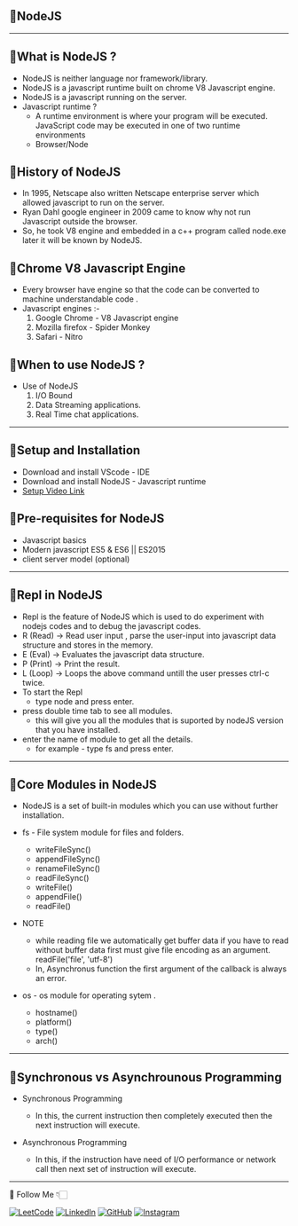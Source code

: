 ## 🚀NodeJS

<hr style="border-color:#FF4500;">

## 🚀What is NodeJS ?

- NodeJS is neither language nor framework/library.
- NodeJS is a javascript runtime built on chrome V8 Javascript engine.
- NodeJS is a javascript running on the server.
- Javascript runtime ?
  - A runtime environment is where your program will be executed. JavaScript code may be executed in one of two runtime environments
  - Browser/Node

## 🚀History of NodeJS

- In 1995, Netscape also written Netscape enterprise server which allowed javascript to run on the server.
- Ryan Dahl google engineer in 2009 came to know why not run Javascript outside the browser.
- So, he took V8 engine and embedded in a c++ program called node.exe later it will be known by NodeJS.

## 🚀Chrome V8 Javascript Engine

- Every browser have engine so that the code can be converted to machine understandable code .
- Javascript engines :-
  1. Google Chrome - V8 Javascript engine
  2. Mozilla firefox - Spider Monkey
  3. Safari - Nitro

## 🚀When to use NodeJS ?

- Use of NodeJS
  1. I/O Bound
  2. Data Streaming applications.
  3. Real Time chat applications.

<hr style="border-color:#FF4500;">

## 🚀Setup and Installation

- Download and install VScode - IDE
- Download and install NodeJS - Javascript runtime
- [Setup Video Link](https://youtu.be/mIW_8dMQaUk)

## 🚀Pre-requisites for NodeJS

- Javascript basics
- Modern javascript ES5 & ES6 || ES2015
- client server model (optional)

<hr style="border-color:#FF4500;">

## 🚀Repl in NodeJS

- Repl is the feature of NodeJS which is used to do experiment with nodejs codes and to debug the javascript codes.
- R (Read) -> Read user input , parse the user-input into javascript data structure and stores in the memory.
- E (Eval) -> Evaluates the javascript data structure.
- P (Print) -> Print the result.
- L (Loop) -> Loops the above command untill the user presses ctrl-c twice.
- To start the Repl 
  - type node and press enter.
- press double time tab to see all modules.
  - this will give you all the modules that is suported by nodeJS version that you have installed.
- enter the name of module to get all the details.
  - for example - type fs and press enter.

<hr style="border-color:#FF4500;">

## 🚀Core Modules in NodeJS

- NodeJS is a set of built-in modules which you can use without further installation.
- fs - File system module for files and folders.
  - writeFileSync()
  - appendFileSync()
  - renameFileSync()
  - readFileSync()
  - writeFile()
  - appendFile()
  - readFile()
  
- NOTE 
  - while reading file we automatically get buffer data
            if you have to read without buffer data first must give file encoding as an argument. readFile('file', 'utf-8')
  - In, Asynchronus function the first argument of the callback is always an error.
- os - os module for operating sytem .
  - hostname()
  - platform()
  - type()
  - arch()


 <hr style="border-color:#FF4500;">

## 🚀Synchronous vs Asynchrounous Programming 

- Synchronous Programming
  - In this, the current instruction then completely executed then the next instruction will execute.

- Asynchronous Programming
  - In this, if the instruction have need of I/O performance or network call then next set of instruction will execute.




<hr style="border-color:#FF4500;"> 
 🔗 Follow Me 👇🏻

[![LeetCode](https://img.shields.io/badge/LEETCODE-000000?style=for-the-badge&logo=LeetCode&logoColor=#d16c06)](https://leetcode.com/Amul-Sharma/)
[![LinkedIn](https://img.shields.io/badge/linkedin-%230077B5.svg?style=for-the-badge&logo=linkedin&logoColor=white)](https://www.linkedin.com/in/amulsharma12/)
[![GitHub](https://img.shields.io/badge/github-%23121011.svg?style=for-the-badge&logo=github&logoColor=white)](https://github.com/AmulSharma12)
[![Instagram](https://img.shields.io/badge/Instagram-%23E4405F.svg?style=for-the-badge&logo=Instagram&logoColor=white)](https://www.instagram.com/amul_op____/)
